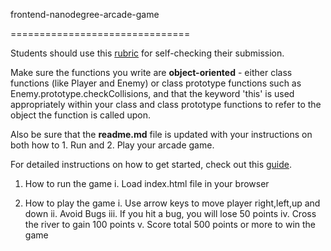 frontend-nanodegree-arcade-game

===============================



Students should use this [rubric](https://review.udacity.com/#!/projects/2696458597/rubric) for self-checking their submission. 

Make sure the functions you write are **object-oriented** - either class functions (like Player and Enemy) or class prototype functions such as Enemy.prototype.checkCollisions, and that the keyword 'this' is used appropriately within your class and class prototype functions to refer to the object the function is called upon. 

Also be sure that the **readme.md** file is updated with your instructions on both how to 1. Run and 2. Play your arcade game.



For detailed instructions on how to get started, check out this [guide](https://docs.google.com/document/d/1v01aScPjSWCCWQLIpFqvg3-vXLH2e8_SZQKC8jNO0Dc/pub?embedded=true).

1. How to run the game
 i. Load index.html file in your browser

2. How to play the game
 i. Use arrow keys to move player right,left,up and down
 ii. Avoid Bugs
 iii. If you hit a bug, you will lose 50 points
 iv. Cross the river to gain 100 points
 v. Score total 500 points or more to win the game